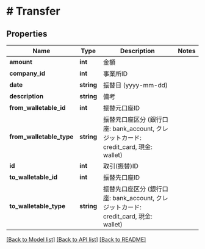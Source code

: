 # # Transfer

## Properties

Name | Type | Description | Notes
------------ | ------------- | ------------- | -------------
**amount** | **int** | 金額 | 
**company_id** | **int** | 事業所ID | 
**date** | **string** | 振替日 (yyyy-mm-dd) | 
**description** | **string** | 備考 | 
**from_walletable_id** | **int** | 振替元口座ID | 
**from_walletable_type** | **string** | 振替元口座区分 (銀行口座: bank_account, クレジットカード: credit_card, 現金: wallet) | 
**id** | **int** | 取引(振替)ID | 
**to_walletable_id** | **int** | 振替先口座ID | 
**to_walletable_type** | **string** | 振替先口座区分 (銀行口座: bank_account, クレジットカード: credit_card, 現金: wallet) | 

[[Back to Model list]](../../README.md#documentation-for-models) [[Back to API list]](../../README.md#documentation-for-api-endpoints) [[Back to README]](../../README.md)


